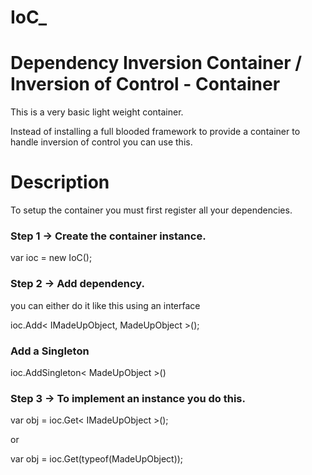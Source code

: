 # IoC_

<h1>Dependency Inversion Container / Inversion of Control - Container </h1>

<p>This is a very basic light weight container. </p>

<p>Instead of installing a full blooded framework to provide a container to handle inversion of control you can use this.<p/>


<h1> Description </h1>

<p>To setup the container you must first register all your dependencies. </p>

<h3>Step 1 -> Create the container instance.</h3>

<p>var ioc = new IoC();</p>

<h3>Step 2 -> Add dependency.</h3>

<p>you can either do it like this using an interface</p>

ioc.Add< IMadeUpObject, MadeUpObject >();

<h3>Add a Singleton</h3>

<p>ioc.AddSingleton< MadeUpObject >()</p>

<h3>Step 3 -> To implement an instance you do this.</h3>

<p>var obj = ioc.Get< IMadeUpObject >();</p>

<p>or</p>

<p>var obj = ioc.Get(typeof(MadeUpObject));</p>

